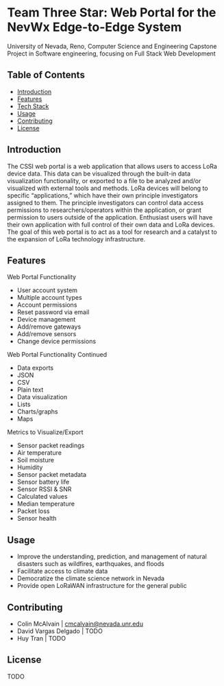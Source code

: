 # Team Three Star: Web Portal for the NevWx Edge-to-Edge System
University of Nevada, Reno, Computer Science and Engineering Capstone Project in Software engineering, focusing on Full Stack Web Development

## Table of Contents

- [Introduction](#introduction)
- [Features](#features)
- [Tech Stack](#getting-started)
- [Usage](#usage)
- [Contributing](#contributing)
- [License](#license)

## Introduction

The CSSI web portal is a web application that allows users to access LoRa device
data. This data can be visualized through the built-in data visualization functionality, or
exported to a file to be analyzed and/or visualized with external tools and methods.
LoRa devices will belong to specific “applications,” which have their own principle
investigators assigned to them. The principle investigators can control data access
permissions to researchers/operators within the application, or grant permission to
users outside of the application. Enthusiast users will have their own application with
full control of their own data and LoRa devices. The goal of this web portal is to act as
a tool for research and a catalyst to the expansion of LoRa technology infrastructure.

## Features

Web Portal Functionality
- User account system
- Multiple account types
- Account permissions
- Reset password via email
- Device management
- Add/remove gateways
- Add/remove sensors
- Change device permissions

Web Portal Functionality Continued
- Data exports
- JSON
- CSV
- Plain text
- Data visualization
- Lists
- Charts/graphs
- Maps

Metrics to Visualize/Export
- Sensor packet readings
- Air temperature
- Soil moisture
- Humidity
- Sensor packet metadata
- Sensor battery life
- Sensor RSSI & SNR
- Calculated values
- Median temperature
- Packet loss
- Sensor health

## Usage

- Improve the understanding, prediction, and management of natural disasters such as wildfires, earthquakes, and floods
- Facilitate access to climate data
- Democratize the climate science network in Nevada
- Provide open LoRaWAN infrastructure for the general public

## Contributing

- Colin McAlvain | cmcalvain@nevada.unr.edu
- David Vargas Delgado | TODO
- Huy Tran | TODO

## License

TODO